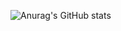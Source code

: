 ![Anurag's GitHub stats](https://github-readme-stats.vercel.app/api?username=UMMAN2005&show_icons=true)
